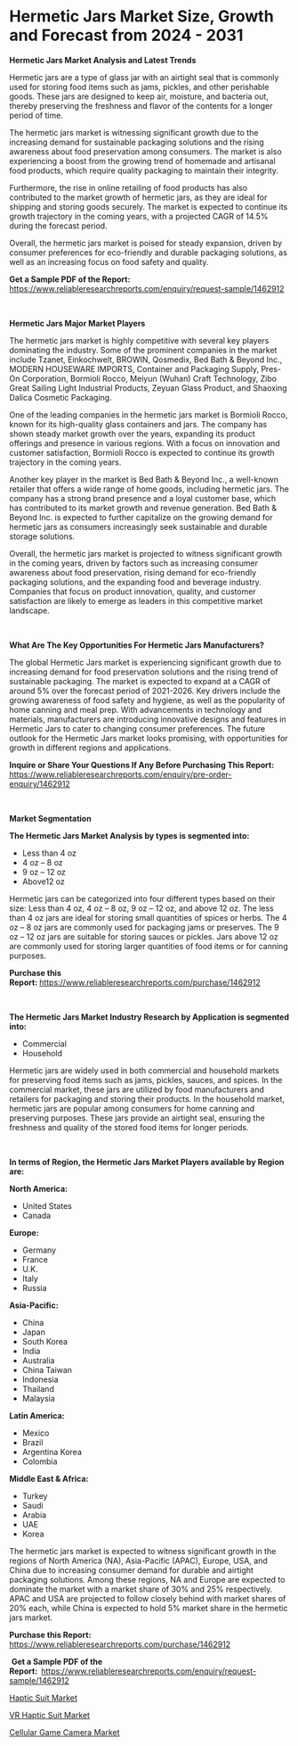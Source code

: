 <p><h1>Hermetic Jars Market Size, Growth and Forecast from 2024 - 2031</h1></p><p><strong>Hermetic Jars Market Analysis and Latest Trends</strong></p>
<p><p>Hermetic jars are a type of glass jar with an airtight seal that is commonly used for storing food items such as jams, pickles, and other perishable goods. These jars are designed to keep air, moisture, and bacteria out, thereby preserving the freshness and flavor of the contents for a longer period of time.</p><p>The hermetic jars market is witnessing significant growth due to the increasing demand for sustainable packaging solutions and the rising awareness about food preservation among consumers. The market is also experiencing a boost from the growing trend of homemade and artisanal food products, which require quality packaging to maintain their integrity.</p><p>Furthermore, the rise in online retailing of food products has also contributed to the market growth of hermetic jars, as they are ideal for shipping and storing goods securely. The market is expected to continue its growth trajectory in the coming years, with a projected CAGR of 14.5% during the forecast period.</p><p>Overall, the hermetic jars market is poised for steady expansion, driven by consumer preferences for eco-friendly and durable packaging solutions, as well as an increasing focus on food safety and quality.</p></p>
<p><strong>Get a Sample PDF of the Report:&nbsp;</strong> <a href="https://www.reliableresearchreports.com/enquiry/request-sample/1462912">https://www.reliableresearchreports.com/enquiry/request-sample/1462912</a></p>
<p>&nbsp;</p>
<p><strong>Hermetic Jars Major Market Players</strong></p>
<p><p>The hermetic jars market is highly competitive with several key players dominating the industry. Some of the prominent companies in the market include Tzanet, Einkochwelt, BROWIN, Qosmedix, Bed Bath & Beyond Inc., MODERN HOUSEWARE IMPORTS, Container and Packaging Supply, Pres-On Corporation, Bormioli Rocco, Meiyun (Wuhan) Craft Technology, Zibo Great Sailing Light Industrial Products, Zeyuan Glass Product, and Shaoxing Dalica Cosmetic Packaging.</p><p>One of the leading companies in the hermetic jars market is Bormioli Rocco, known for its high-quality glass containers and jars. The company has shown steady market growth over the years, expanding its product offerings and presence in various regions. With a focus on innovation and customer satisfaction, Bormioli Rocco is expected to continue its growth trajectory in the coming years.</p><p>Another key player in the market is Bed Bath & Beyond Inc., a well-known retailer that offers a wide range of home goods, including hermetic jars. The company has a strong brand presence and a loyal customer base, which has contributed to its market growth and revenue generation. Bed Bath & Beyond Inc. is expected to further capitalize on the growing demand for hermetic jars as consumers increasingly seek sustainable and durable storage solutions.</p><p>Overall, the hermetic jars market is projected to witness significant growth in the coming years, driven by factors such as increasing consumer awareness about food preservation, rising demand for eco-friendly packaging solutions, and the expanding food and beverage industry. Companies that focus on product innovation, quality, and customer satisfaction are likely to emerge as leaders in this competitive market landscape.</p></p>
<p>&nbsp;</p>
<p><strong>What Are The Key Opportunities For Hermetic Jars Manufacturers?</strong></p>
<p><p>The global Hermetic Jars market is experiencing significant growth due to increasing demand for food preservation solutions and the rising trend of sustainable packaging. The market is expected to expand at a CAGR of around 5% over the forecast period of 2021-2026. Key drivers include the growing awareness of food safety and hygiene, as well as the popularity of home canning and meal prep. With advancements in technology and materials, manufacturers are introducing innovative designs and features in Hermetic Jars to cater to changing consumer preferences. The future outlook for the Hermetic Jars market looks promising, with opportunities for growth in different regions and applications.</p></p>
<p><strong>Inquire or Share Your Questions If Any Before Purchasing This Report:</strong> <a href="https://www.reliableresearchreports.com/enquiry/pre-order-enquiry/1462912">https://www.reliableresearchreports.com/enquiry/pre-order-enquiry/1462912</a></p>
<p>&nbsp;</p>
<p><strong>Market Segmentation</strong></p>
<p><strong>The Hermetic Jars Market Analysis by types is segmented into:</strong></p>
<p><ul><li>Less than 4 oz</li><li>4 oz – 8 oz</li><li>9 oz – 12 oz</li><li>Above12 oz</li></ul></p>
<p><p>Hermetic jars can be categorized into four different types based on their size: Less than 4 oz, 4 oz – 8 oz, 9 oz – 12 oz, and above 12 oz. The less than 4 oz jars are ideal for storing small quantities of spices or herbs. The 4 oz – 8 oz jars are commonly used for packaging jams or preserves. The 9 oz – 12 oz jars are suitable for storing sauces or pickles. Jars above 12 oz are commonly used for storing larger quantities of food items or for canning purposes.</p></p>
<p><strong>Purchase this Report:&nbsp;</strong><a href="https://www.reliableresearchreports.com/purchase/1462912">https://www.reliableresearchreports.com/purchase/1462912</a></p>
<p>&nbsp;</p>
<p><strong>The Hermetic Jars Market Industry Research by Application is segmented into:</strong></p>
<p><ul><li>Commercial</li><li>Household</li></ul></p>
<p><p>Hermetic jars are widely used in both commercial and household markets for preserving food items such as jams, pickles, sauces, and spices. In the commercial market, these jars are utilized by food manufacturers and retailers for packaging and storing their products. In the household market, hermetic jars are popular among consumers for home canning and preserving purposes. These jars provide an airtight seal, ensuring the freshness and quality of the stored food items for longer periods.</p></p>
<p>&nbsp;</p>
<p><strong>In terms of Region, the Hermetic Jars Market Players available by Region are:</strong></p>
<p>
    <p> <strong> North America: </strong>
        <ul>
            <li>United States</li>
            <li>Canada</li>
        </ul>
        </p> 
    <p> <strong> Europe: </strong>
        <ul>
            <li>Germany</li>
            <li>France</li>
            <li>U.K.</li>
            <li>Italy</li>
            <li>Russia</li>
        </ul>
        </p> 
    <p> <strong> Asia-Pacific: </strong>
        <ul>
            <li>China</li>
            <li>Japan</li>
            <li>South Korea</li>
            <li>India</li>
            <li>Australia</li>
            <li>China Taiwan</li>
            <li>Indonesia</li>
            <li>Thailand</li>
            <li>Malaysia</li>
        </ul>
        </p> 
    <p> <strong> Latin America: </strong>
        <ul>
            <li>Mexico</li>
            <li>Brazil</li>
            <li>Argentina Korea</li>
            <li>Colombia</li>
        </ul>
        </p> 
    <p> <strong> Middle East & Africa: </strong>
        <ul>
            <li>Turkey</li>
            <li>Saudi</li>
            <li>Arabia</li>
            <li>UAE</li>
            <li>Korea</li>
        </ul>
    </p>
    </p>
<p><p>The hermetic jars market is expected to witness significant growth in the regions of North America (NA), Asia-Pacific (APAC), Europe, USA, and China due to increasing consumer demand for durable and airtight packaging solutions. Among these regions, NA and Europe are expected to dominate the market with a market share of 30% and 25% respectively. APAC and USA are projected to follow closely behind with market shares of 20% each, while China is expected to hold 5% market share in the hermetic jars market.</p></p>
<p><strong>Purchase this Report: </strong><a href="https://www.reliableresearchreports.com/purchase/1462912">https://www.reliableresearchreports.com/purchase/1462912</a></p>
<p>&nbsp;<strong>Get a Sample PDF of the Report:&nbsp;&nbsp;</strong><a href="https://www.reliableresearchreports.com/enquiry/request-sample/1462912">https://www.reliableresearchreports.com/enquiry/request-sample/1462912</a></p>
<p><strong></strong></p>
<p><p><a href="https://github.com/beatblasta/Market-Research-Report-List-2/blob/main/haptic-suit-market.md">Haptic Suit Market</a></p><p><a href="https://github.com/shotows/Market-Research-Report-List-1/blob/main/vr-haptic-suit-market.md">VR Haptic Suit Market</a></p><p><a href="https://github.com/Sinjinluong3e0awx2m195k76/Market-Research-Report-List-1/blob/main/cellular-game-camera-market.md">Cellular Game Camera Market</a></p></p>